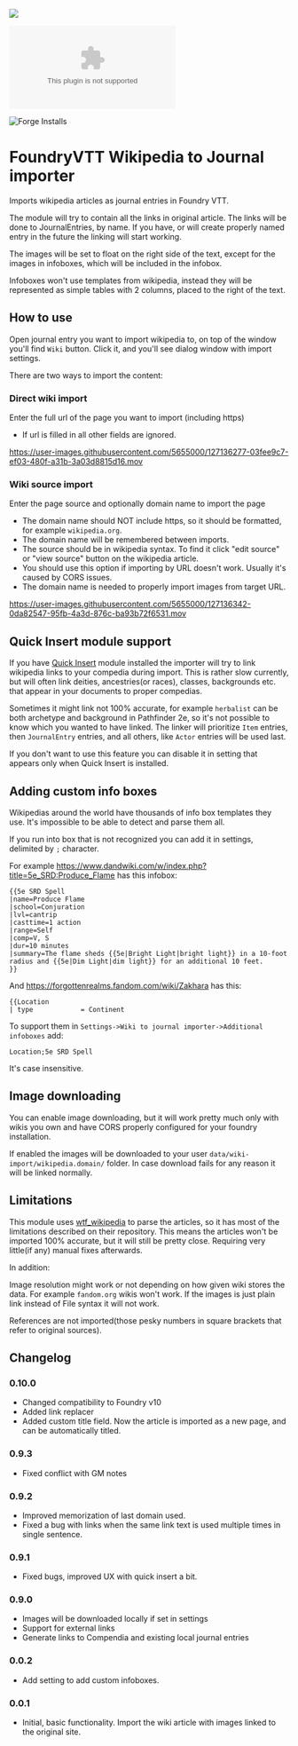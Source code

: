 ![](https://img.shields.io/badge/Foundry-v0.8.6-informational)
<!--- Downloads @ Latest Badge -->
<!--- replace <user>/<repo> with your username/repository -->
![Latest Release Download Count](https://img.shields.io/github/downloads/rlach/wiki-import/latest/module.zip)

<!--- Forge Bazaar Install % Badge -->
<!--- replace <your-module-name> with the `name` in your manifest -->
![Forge Installs](https://img.shields.io/badge/dynamic/json?label=Forge%20Installs&query=package.installs&suffix=%25&url=https%3A%2F%2Fforge-vtt.com%2Fapi%2Fbazaar%2Fpackage%2Fwiki-import&colorB=4aa94a)

# FoundryVTT Wikipedia to Journal importer

Imports wikipedia articles as journal entries in Foundry VTT. 

The module will try to contain all the links in original article. The links will be done to JournalEntries, by name. If you have, or will create properly named entry in the future the linking will start working.

The images will be set to float on the right side of the text, except for the images in infoboxes, which will be included in the infobox.

Infoboxes won't use templates from wikipedia, instead they will be represented as simple tables with 2 columns, placed to the right of the text.

## How to use

Open journal entry you want to import wikipedia to, on top of the window you'll find `Wiki` button.
Click it, and you'll see dialog window with import settings.

There are two ways to import the content:

### Direct wiki import
Enter the full url of the page you want to import (including https)
  - If url is filled in all other fields are ignored.
  
https://user-images.githubusercontent.com/5655000/127136277-03fee9c7-ef03-480f-a31b-3a03d8815d16.mov

### Wiki source import
Enter the page source and optionally domain name to import the page
  - The domain name should NOT include https, so it should be formatted, for example `wikipedia.org`.
  - The domain name will be remembered between imports.
  - The source should be in wikipedia syntax. To find it click "edit source" or "view source" button on the wikipedia article.
  - You should use this option if importing by URL doesn't work. Usually it's caused by CORS issues.
  - The domain name is needed to properly import images from target URL.

https://user-images.githubusercontent.com/5655000/127136342-0da82547-95fb-4a3d-876c-ba93b72f6531.mov

## Quick Insert module support

If you have [Quick Insert](https://gitlab.com/fvtt-modules-lab/quick-insert) module installed the importer will try to link wikipedia links to your compedia during import.
This is rather slow currently, but will often link deities, ancestries(or races), classes, backgrounds etc. that appear in your documents to proper compedias.

Sometimes it might link not 100% accurate, for example `herbalist` can be both archetype and background in Pathfinder 2e, so it's not possible to know which you wanted to have linked.
The linker will prioritize `Item` entries, then `JournalEntry` entries, and all others, like `Actor` entries will be used last.

If you don't want to use this feature you can disable it in setting that appears only when Quick Insert is installed.

## Adding custom info boxes

Wikipedias around the world have thousands of info box templates they use. It's impossible to be able to detect and parse them all.

If you run into box that is not recognized you can add it in settings, delimited by `;` character.

For example https://www.dandwiki.com/w/index.php?title=5e_SRD:Produce_Flame has this infobox:

```
{{5e SRD Spell
|name=Produce Flame
|school=Conjuration
|lvl=cantrip
|casttime=1 action
|range=Self
|comp=V, S
|dur=10 minutes
|summary=The flame sheds {{5e|Bright Light|bright light}} in a 10-foot radius and {{5e|Dim Light|dim light}} for an additional 10 feet.
}}
```

And https://forgottenrealms.fandom.com/wiki/Zakhara has this:
```
{{Location
| type            = Continent
```

To support them in `Settings->Wiki to journal importer->Additional infoboxes` add:
```
Location;5e SRD Spell
```
It's case insensitive.

## Image downloading

You can enable image downloading, but it will work pretty much only with wikis you own and have CORS properly configured for your foundry installation.

If enabled the images will be downloaded to your user `data/wiki-import/wikipedia.domain/` folder. In case download fails for any reason it will be linked normally.

## Limitations

This module uses [wtf_wikipedia](https://github.com/spencermountain/wtf_wikipedia) to parse the articles, so it has most of the limitations described on their repository. This means the articles won't be imported 100% accurate, but it will still be pretty close. Requiring very little(if any) manual fixes afterwards.

In addition: 

Image resolution might work or not depending on how given wiki stores the data. For example `fandom.org` wikis won't work. If the images is just plain link instead of File syntax it will not work.

References are not imported(those pesky numbers in square brackets that refer to original sources).

## Changelog

### 0.10.0
* Changed compatibility to Foundry v10
* Added link replacer
* Added custom title field. Now the article is imported as a new page, and can be automatically titled.

### 0.9.3
* Fixed conflict with GM notes

### 0.9.2
* Improved memorization of last domain used.
* Fixed a bug with links when the same link text is used multiple times in single sentence.

### 0.9.1
* Fixed bugs, improved UX with quick insert a bit.

### 0.9.0
* Images will be downloaded locally if set in settings
* Support for external links
* Generate links to Compendia and existing local journal entries

### 0.0.2
* Add setting to add custom infoboxes.

### 0.0.1
* Initial, basic functionality. Import the wiki article with images linked to the original site.
